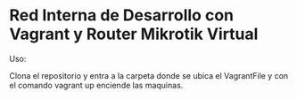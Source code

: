 # Red Interna de Desarrollo con Vagrant y Router Mikrotik Virtual

Uso:

Clona el repositorio y entra a la carpeta donde se ubica el VagrantFile y con el comando vagrant up enciende las maquinas.
